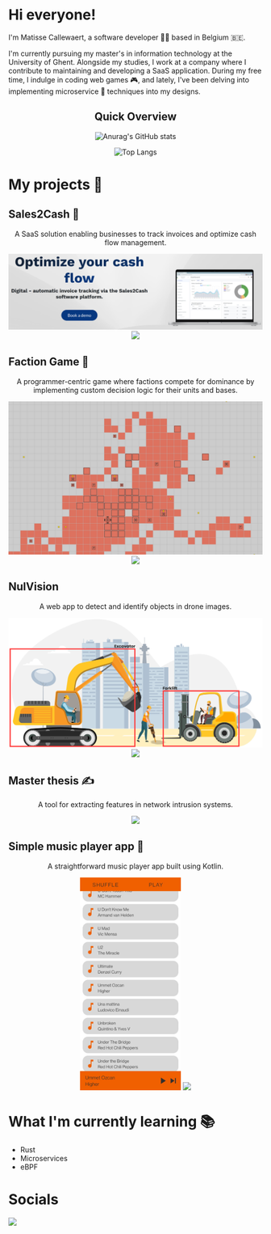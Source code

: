 # Hi everyone!

I'm Matisse Callewaert, a software developer 👨‍💻 based in Belgium 🇧🇪.

I'm currently pursuing my master's in information technology at the University of Ghent. Alongside my studies, I work at a company where I contribute to maintaining and developing a SaaS application. During my free time, I indulge in coding web games 🎮, and lately, I've been delving into implementing microservice 🔬 techniques into my designs.
<div align="center">
   
## Quick Overview

![Anurag's GitHub stats](https://github-readme-stats.vercel.app/api?username=matissecallewaert&show_icons=true&theme=dark)

![Top Langs](https://github-readme-stats.vercel.app/api/top-langs/?username=matissecallewaert&layout=compact&theme=dark)

</div>

# My projects 🚀

## Sales2Cash 👔

<div align="center">

A SaaS solution enabling businesses to track invoices and optimize cash flow management.

<img src="./assets/sales2cash.png" width="600px" >

<a href="https://skillicons.dev">
  <img src="https://skillicons.dev/icons?i=cs,dotnet,docker,aws,azure,angular,postgresql" />
</a>

</div>

## Faction Game 🎲

<div align="center">

A programmer-centric game where factions compete for dominance by implementing custom decision logic for their units and bases.

<img src="./assets/faction.png" width="600px" />

<a href="https://skillicons.dev">
  <img src="https://skillicons.dev/icons?i=git,ts,react,prisma,mysql,nodejs,docker" />
</a>
  
</div>

## NulVision
<div align="center">

  A web app to detect and identify objects in drone images.

  <img src="./assets/nulvision.png" width="600px" >

  <a href="https://skillicons.dev">
    <img src="https://skillicons.dev/icons?i=gitlab,js,py,tensorflow" />
  </a>

</div>

## Master thesis ✍️

<div align="center">

  A tool for extracting features in network intrusion systems.

  <a href="https://skillicons.dev">
    <img src="https://skillicons.dev/icons?i=git,rust,bash" />
  </a>

</div>

## Simple music player app 🎵

<div align="center" style="margin-bottom: 20px">

A straightforward music player app built using Kotlin.

<img src="./assets/music_player.jpg" width="200px" box-shadow="rgba(255,140,0, 0.5) 0px 0px 40px 0px">

<a href="https://skillicons.dev">
  <img src="https://skillicons.dev/icons?i=kotlin,androidstudio" />
</a>

</div>

# What I'm currently learning 📚

<ul>
<li>Rust</li>
<li>Microservices</li>
<li>eBPF</li>
</ul>

# Socials
<div>
  <a href="https://www.linkedin.com/in/matisse-callewaert-a32248269">
    <img src="https://skillicons.dev/icons?i=linkedin" />
  </a>
</div>
